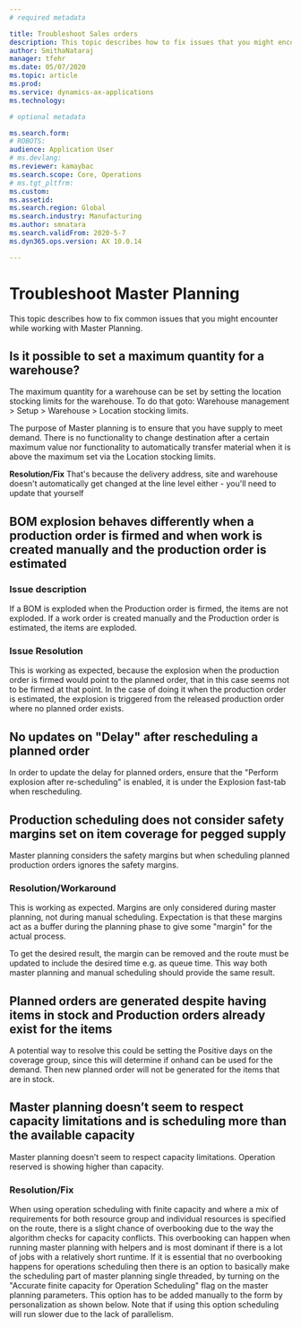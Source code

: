 ```yaml
---
# required metadata

title: Troubleshoot Sales orders
description: This topic describes how to fix issues that you might encounter while working with Master Planning.
author: SmithaNataraj
manager: tfehr
ms.date: 05/07/2020
ms.topic: article
ms.prod: 
ms.service: dynamics-ax-applications
ms.technology: 

# optional metadata

ms.search.form: 
# ROBOTS: 
audience: Application User
# ms.devlang: 
ms.reviewer: kamaybac
ms.search.scope: Core, Operations
# ms.tgt_pltfrm: 
ms.custom: 
ms.assetid: 
ms.search.region: Global
ms.search.industry: Manufacturing
ms.author: smnatara
ms.search.validFrom: 2020-5-7
ms.dyn365.ops.version: AX 10.0.14

---
```

# Troubleshoot Master Planning

This topic describes how to fix common issues that you might encounter while working with Master Planning.

##  Is it possible to set a maximum quantity for a warehouse?
The maximum quantity for a warehouse can be set by setting the location stocking limits for the warehouse. To do that goto: Warehouse management > Setup >  Warehouse > Location stocking limits.

The purpose of Master planning is to ensure that you have supply to meet demand. There is no functionality to change destination after a certain maximum value nor functionality to automatically transfer material when it is above the maximum set via the Location stocking limits.
		
**Resolution/Fix**
That's because the delivery address, site and warehouse doesn't automatically get changed at the line level either - you'll need to update that yourself

## BOM explosion behaves differently when a production order is firmed and when work is created manually and the production order is estimated
### Issue description
If a BOM is exploded when the Production order is firmed, the items are not exploded. If a work order is created manually and the Production order is estimated, the items are exploded.

### Issue Resolution
This is working as expected, because the explosion when the production order is firmed would point to the planned order, that in this case seems not to be firmed at that point. In the case of doing it when the production order is estimated, the explosion is triggered from the released production order where no planned order exists.

## No updates on "Delay" after rescheduling a planned order
In order to update the delay for planned orders, ensure that the "Perform explosion after re-scheduling" is enabled, it is under the Explosion fast-tab when rescheduling.

## Production scheduling does not consider safety margins set on item coverage for pegged supply
Master planning considers the safety margins but when scheduling planned production orders ignores the safety margins.

### Resolution/Workaround
This is working as expected. Margins are only considered during master planning, not during manual scheduling. Expectation is that these margins act as a buffer during the planning phase to give some "margin" for the actual process. 

To get the desired result, the margin can be removed and the route must be updated to include the desired time e.g. as queue time. This way both master planning and manual scheduling should provide the same result.

##  Planned orders are generated despite having items in stock and Production orders already exist for the items
A potential way to resolve this could be setting the Positive days on the coverage group, since this will determine if onhand can be used for the demand. Then new planned order will not be generated for the items that are in stock.

## Master planning doesn’t seem to respect capacity limitations and is scheduling more than the available capacity
Master planning doesn’t seem to respect capacity limitations. Operation reserved is showing higher than capacity. 

### Resolution/Fix
When using operation scheduling with finite capacity and where a mix of requirements for both resource group and individual resources is specified on the route, there is a slight chance of overbooking due to the way the algorithm checks for capacity conflicts. This overbooking can happen when running master planning with helpers and is most dominant if there is a lot of jobs with a relatively short runtime. If it is essential that no overbooking happens for operations scheduling then there is an option to basically make the scheduling part of master planning single threaded, by turning on the "Accurate finite capacity for Operation Scheduling" flag on the master planning parameters. This option has to be added manually to the form by personalization as shown below. Note that if using this option scheduling will run slower due to the lack of parallelism.  




